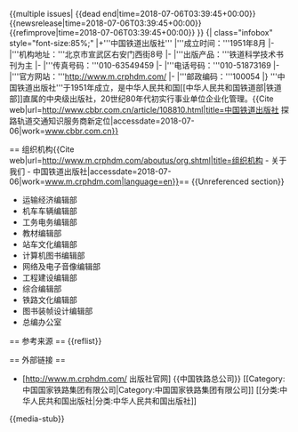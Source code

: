 {{multiple issues|
{{dead end|time=2018-07-06T03:39:45+00:00}}
{{newsrelease|time=2018-07-06T03:39:45+00:00}}
{{refimprove|time=2018-07-06T03:39:45+00:00}}
}}
{| class="infobox" style="font-size:85%;"
|+'''中国铁道出版社'''
|'''成立时间：'''1951年8月
|-
|'''机构地址：'''北京市宣武区右安门西街8号
|-
|'''出版产品：'''铁道科学技术书刊为主
|-
|'''传真号码：'''010-63549459
|-
|'''电话号码：'''010-51873169
|-
|'''官方网站：'''http://www.m.crphdm.com/
|-
|'''邮政编码：'''100054
|}
'''中国铁道出版社'''于1951年成立，是中华人民共和国[[中华人民共和国铁道部|铁道部]]直属的中央级出版社，20世纪80年代初实行事业单位企业化管理。<ref>{{Cite web|url=http://www.cbbr.com.cn/article/108810.html|title=中国铁道出版社 探路轨道交通知识服务商新定位|accessdate=2018-07-06|work=www.cbbr.com.cn}}</ref>



== 组织机构<ref>{{Cite web|url=http://www.m.crphdm.com/aboutus/org.shtml|title=组织机构 - 关于我们 - 中国铁道出版社|accessdate=2018-07-06|work=www.m.crphdm.com|language=en}}</ref>==
{{Unreferenced section}}
* 运输经济编辑部
* 机车车辆编辑部
* 工务电务编辑部
* 教材编辑部
* 站车文化编辑部
* 计算机图书编辑部
* 网络及电子音像编辑部
* 工程建设编辑部
* 综合编辑部
* 铁路文化编辑部
* 图书装帧设计编辑部
* 总编办公室

== 参考来源 ==
{{reflist}}

== 外部链接 ==
* [http://www.m.crphdm.com/ 出版社官网]
{{中国铁路总公司}}
[[Category:中国国家铁路集团有限公司|Category:中国国家铁路集团有限公司]]
[[分类:中华人民共和国出版社|分类:中华人民共和国出版社]]

{{media-stub}}